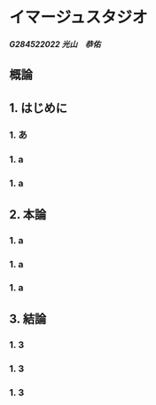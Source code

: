 # イマージュスタジオ

##### G284522022 光山　恭佑

## 概論

## 1. **はじめに**

###    1. あ

###    1. a

###    1. a

## 2. **本論**

###    1. a

###    1. a

###    1. a

## 3. **結論**

###    1. 3

###    1. 3

###    1. 3